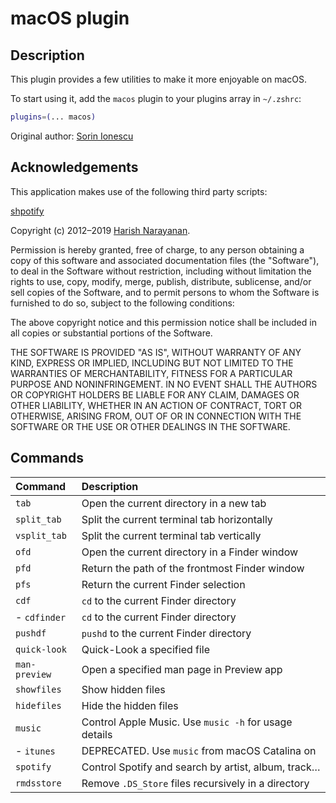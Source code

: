 # macOS plugin

## Description

This plugin provides a few utilities to make it more enjoyable on macOS.

To start using it, add the `macos` plugin to your plugins array in `~/.zshrc`:

```zsh
plugins=(... macos)
```

Original author: [Sorin Ionescu](https://github.com/sorin-ionescu)

## Acknowledgements

This application makes use of the following third party scripts:

[shpotify](https://github.com/hnarayanan/shpotify)

Copyright (c) 2012–2019 [Harish Narayanan](https://harishnarayanan.org/).

Permission is hereby granted, free of charge, to any person obtaining
a copy of this software and associated documentation files (the
"Software"), to deal in the Software without restriction, including
without limitation the rights to use, copy, modify, merge, publish,
distribute, sublicense, and/or sell copies of the Software, and to
permit persons to whom the Software is furnished to do so, subject to
the following conditions:

The above copyright notice and this permission notice shall be
included in all copies or substantial portions of the Software.

THE SOFTWARE IS PROVIDED "AS IS", WITHOUT WARRANTY OF ANY KIND,
EXPRESS OR IMPLIED, INCLUDING BUT NOT LIMITED TO THE WARRANTIES OF
MERCHANTABILITY, FITNESS FOR A PARTICULAR PURPOSE AND
NONINFRINGEMENT. IN NO EVENT SHALL THE AUTHORS OR COPYRIGHT HOLDERS BE
LIABLE FOR ANY CLAIM, DAMAGES OR OTHER LIABILITY, WHETHER IN AN ACTION
OF CONTRACT, TORT OR OTHERWISE, ARISING FROM, OUT OF OR IN CONNECTION
WITH THE SOFTWARE OR THE USE OR OTHER DEALINGS IN THE SOFTWARE.


## Commands

| Command         | Description                                           |
| :-------------- | :---------------------------------------------------- |
| `tab`           | Open the current directory in a new tab               |
| `split_tab`     | Split the current terminal tab horizontally           |
| `vsplit_tab`    | Split the current terminal tab vertically             |
| `ofd`           | Open the current directory in a Finder window         |
| `pfd`           | Return the path of the frontmost Finder window        |
| `pfs`           | Return the current Finder selection                   |
| `cdf`           | `cd` to the current Finder directory                  |
| - `cdfinder`    | `cd` to the current Finder directory                  |
| `pushdf`        | `pushd` to the current Finder directory               |
| `quick-look`    | Quick-Look a specified file                           |
| `man-preview`   | Open a specified man page in Preview app              |
| `showfiles`     | Show hidden files                                     |
| `hidefiles`     | Hide the hidden files                                 |
| `music`         | Control Apple Music. Use `music -h` for usage details |
| - `itunes`      | DEPRECATED. Use `music` from macOS Catalina on        |
| `spotify`       | Control Spotify and search by artist, album, track…   |
| `rmdsstore`     | Remove `.DS_Store` files recursively in a directory   |
